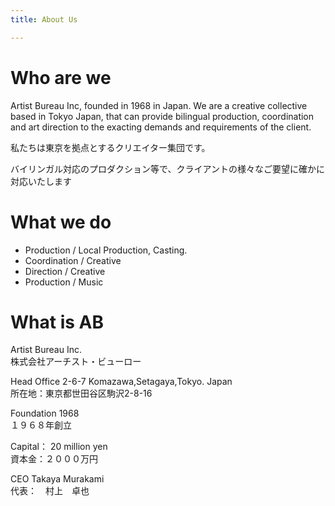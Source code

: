 ```yaml
---
title: About Us

---
```

<h1 class="content-page__title-center">Who are we</h1>


Artist Bureau Inc, founded in 1968 in Japan. We are a creative collective based in Tokyo Japan, that can provide bilingual production, coordination and art direction to the exacting demands and requirements of the client.


私たちは東京を拠点とするクリエイター集団です。


バイリンガル対応のプロダクション等で、クライアントの様々なご要望に確かに対応いたします

<h1 class="content-page__title-center">What we do</h1>

+ Production / Local Production, Casting.
+ Coordination / Creative 
+ Direction / Creative 
+ Production / Music

<h1 class="content-page__title-center">What is AB</h1>

Artist Bureau Inc.<br/>
株式会社アーチスト・ビューロー

Head Office 2-6-7 Komazawa,Setagaya,Tokyo. Japan<br/>
所在地：東京都世田谷区駒沢2-8-16

Foundation 1968<br/>
１９６８年創立

Capital： 20 million yen<br/>
資本金：２０００万円

CEO Takaya Murakami<br/>
代表：　村上　卓也